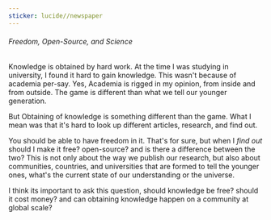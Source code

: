 ```yaml
---
sticker: lucide//newspaper
---
```

###### Freedom, Open-Source, and Science
Knowledge is obtained by hard work. At the time I was studying in university, I found it hard to gain knowledge. This wasn't because of academia per-say. Yes, Academia is rigged in my opinion, from inside and from outside. The game is different than what we tell our younger generation.

But Obtaining of knowledge is something different than the game. What I mean was that it's hard to look up different articles, research, and find out. 

You should be able to have freedom in it. That's for sure, but when I *find out* should I make it free? open-source? and is there a difference between the two? This is not only about the way we publish our research, but also about communities, countries, and universities that are formed to tell the younger ones, what's the current state of our understanding or the universe.

I think its important to ask this question, should knowledge be free? should it cost money? and can obtaining knowledge happen on a community at global scale?